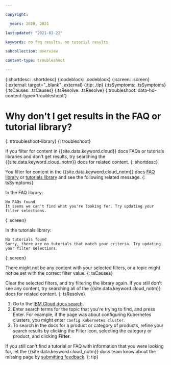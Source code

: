 ```yaml
---

copyright:

  years: 2020, 2021

lastupdated: "2021-02-22"

keywords: no faq results, no tutorial results

subcollection: overview

content-type: troubleshoot

---
```


{:shortdesc: .shortdesc}
{:codeblock: .codeblock}
{:screen: .screen}
{:external: target="_blank" .external}
{:tip: .tip}
{:tsSymptoms: .tsSymptoms}
{:tsCauses: .tsCauses}
{:tsResolve: .tsResolve}
{:troubleshoot: data-hd-content-type='troubleshoot'}


# Why don't I get results in the FAQ or tutorial library?
{: #troubleshoot-library}
{: troubleshoot}

If you filter for content in {{site.data.keyword.cloud}} docs FAQs or tutorials libraries and don't get results, try searching the {{site.data.keyword.cloud_notm}} docs for related content.
{: shortdesc}

You filter for content in the {{site.data.keyword.cloud_notm}} docs [FAQ library](/docs?tab=faqs) or [tutorials library](/docs?tab=tutorials) and see the following related message.
{: tsSymptoms}

In the FAQ library:
```
No FAQs found
It seems we can't find what you're looking for. Try updating your filter selections.
```
{: screen}

In the tutorials library:
```
No tutorials found
Sorry, there are no tutorials that match your criteria. Try updating your filter selections.
```
{: screen}

There might not be any content with your selected filters, or a topic might not be set with the correct filter value.
{: tsCauses}

Clear the selected filters, and try filtering the library again. If you still don't see any content, try searching all of the {{site.data.keyword.cloud_notm}} docs for related content.
{: tsResolve}

1. Go to the [IBM Cloud docs search](/docs/search).
1. Enter search terms for the topic that you're trying to find, and press Enter. For example, if the page was about configuring Kubernetes clusters, you might enter `config Kubernetes cluster`.
1. To search in the docs for a product or category of products, refine your search results by clicking the Filter icon, selecting the category or product, and clicking **Filter**.

If you still can't find a tutorial or FAQ with information that you were looking for, let the {{site.data.keyword.cloud_notm}} docs team know about the missing page by [submitting feedback](/docs/overview?topic=overview-feedback). 
{: tip}
